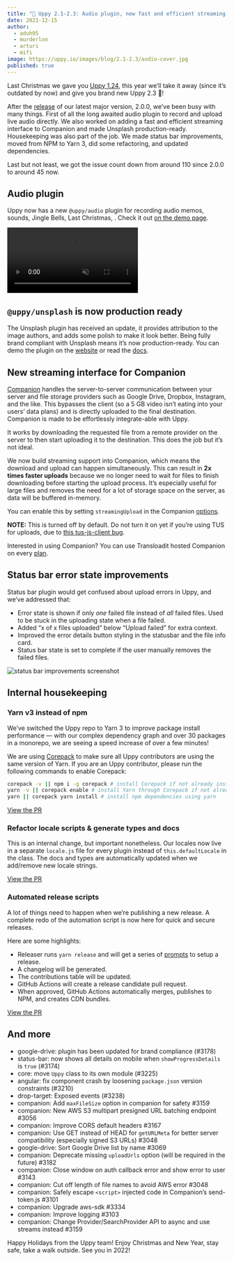 ```yaml
---
title: "🎄 Uppy 2.1-2.3: Audio plugin, new fast and efficient streaming for Companion, production-ready Unsplash, and more" 
date: 2021-12-15
author: 
  - aduh95
  - murderlon
  - arturi
  - mifi
image: https://uppy.io/images/blog/2.1-2.3/audio-cover.jpg
published: true
---
```


Last Christmas we gave you [Uppy 1.24](https://uppy.io/blog/2020/12/1.24/), this year we’ll take it away (since it’s outdated by now) and give you brand new Uppy 2.3 🎁!

After the [release](https://uppy.io/blog/2021/08/2.0/) of our latest major version, 2.0.0, we’ve been busy with many things. First of all the long awaited audio plugin to record and upload live audio directly. We also worked on adding a fast and efficient streaming interface to Companion and made Unsplash production-ready. Housekeeping was also part of the job. We made status bar improvements, moved from NPM to Yarn 3, did some refactoring, and updated dependencies.

Last but not least, we got the issue count down from around 110 since 2.0.0 to around 45 now.

<!--more-->

## Audio plugin

Uppy now has a new `@uppy/audio` plugin for recording audio memos, sounds, Jingle Bells, Last Christmas, . Check it out [on the demo page](https://uppy.io/examples/dashboard/).

<video alt="Audio plugin demo" muted autoplay loop>
  <source src="/images/blog/2.1-2.3/audio-demo.mp4" type="video/mp4">
  Your browser does not support the video tag: https://uppy.io/images/blog/2.1-2.3/audio-demo.mp4
</video>

## `@uppy/unsplash` is now production ready

The Unsplash plugin has received an update, it provides attribution to the image authors, and adds some polish to make it look better. Being fully brand compliant with Unsplash means it’s now production-ready. You can demo the plugin on the [website](https://uppy.io/examples/dashboard) or read the [docs](https://uppy.io/docs/unsplash/).

## New streaming interface for Companion

[Companion][companion] handles the server-to-server communication between your server and file storage providers such as Google Drive, Dropbox, Instagram, and the like. This bypasses the client (so a 5 GB video isn’t eating into your users’ data plans) and is directly uploaded to the final destination. Companion is made to be effortlessly integrate-able with Uppy.

It works by downloading the requested file from a remote provider on the server to then start uploading it to the destination. This does the job but it’s not ideal.

We now build streaming support into Companion, which means the download and upload can happen simultaneously. This can result in **2x times faster uploads** because we no longer need to wait for files to finish downloading before starting the upload process. It’s especially useful for large files and removes the need for a lot of storage space on the server, as data will be buffered in-memory.

You can enable this by setting `streamingUpload` in the Companion [options](https://uppy.io/docs/companion/#Options).

**NOTE:** This is turned off by default. Do not turn it on yet if you’re using TUS for uploads, due to [this tus-js-client bug](https://github.com/tus/tus-js-client/issues/275).

Interested in using Companion? You can use Transloadit hosted Companion on every [plan](https://transloadit.com/pricing/).

## Status bar error state improvements

Status bar plugin would get confused about upload errors in Uppy, and we’ve addressed that:

* Error state is shown if only _one_ failed file instead of _all_ failed files. Used to be stuck in the uploading state when a file failed.
* Added “x of x files uploaded” below “Upload failed” for extra context.
* Improved the error details button styling in the statusbar and the file info card.
* Status bar state is set to complete if the user manually removes the failed files.

![status bar improvements screenshot](/images/blog/2.1-2.3/status-bar-improvements.jpg)

## Internal housekeeping

### Yarn v3 instead of npm

We’ve switched the Uppy repo to Yarn 3 to improve package install performance — with our complex dependency graph and over 30 packages in a monorepo, we are seeing a speed increase of over a few minutes!

We are using [Corepack](https://github.com/nodejs/corepack) to make sure all Uppy contributors are using the same version of Yarn. If you are an Uppy contributor, please run the following commands to enable Corepack:

```sh
corepack -v || npm i -g corepack # install Corepack if not already installed
yarn -v || corepack enable # install Yarn through Corepack if not already installed
yarn || corepack yarn install # install npm dependencies using yarn
```

[View the PR](https://github.com/transloadit/uppy/pull/3237)

### Refactor locale scripts & generate types and docs

This is an internal change, but important nonetheless. Our locales now live in a separate `locale.js` file for every plugin instead of `this.defaultLocale` in the class. The docs and types are automatically updated when we add/remove new locale strings.

[View the PR](https://github.com/transloadit/uppy/pull/3276)

### Automated release scripts

A lot of things need to happen when we’re publishing a new release. A complete redo of the automation script is now here for quick and secure releases.

Here are some highlights:

* Releaser runs `yarn release` and will get a series of [prompts](https://github.com/terkelg/prompts) to setup a release.
* A changelog will be generated.
* The contributions table will be updated.
* GitHub Actions will create a release candidate pull request.
* When approved, GitHub Actions automatically merges, publishes to NPM, and creates CDN bundles.

[View the PR](https://github.com/transloadit/uppy/pull/3304)

## And more

* google-drive: plugin has been updated for brand compliance (#3178)
* status-bar: now shows all details on mobile when `showProgressDetails` is `true` (#3174)
* core: move `Uppy` class to its own module (#3225)
* angular: fix component crash by loosening `package.json` version constraints (#3210)
* drop-target: Exposed events (#3238)
* companion: Add `maxFileSize` option in companion for safety #3159
* companion: New AWS S3 multipart presigned URL batching endpoint #3056
* companion: Improve CORS default headers #3167
* companion: Use GET instead of HEAD for `getURLMeta` for better server compatibility (especially signed S3 URLs) #3048
* google-drive: Sort Google Drive list by name #3069
* companion: Deprecate missing `uploadUrls` option (will be required in the future) #3182
* companion: Close window on auth callback error and show error to user #3143
* companion: Cut off length of file names to avoid AWS error #3048
* companion: Safely escape `<script>` injected code in Companion’s send-token.js #3101
* companion: Upgrade aws-sdk #3334
* companion: Improve logging #3103
* companion: Change Provider/SearchProvider API to async and use streams instead #3159

Happy Holidays from the Uppy team! Enjoy Christmas and New Year, stay safe, take a walk outside. See you in 2022!

<!-- definitions -->

[companion]: https://uppy.io/docs/companion/
